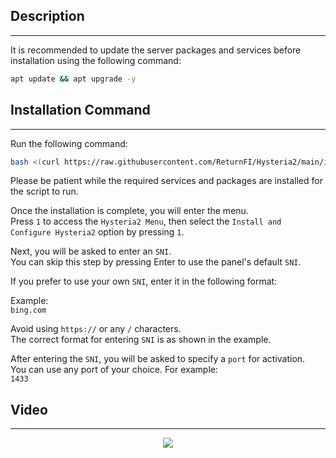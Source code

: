 ## Description
---
It is recommended to update the server packages and services before installation using the following command:  

```bash
apt update && apt upgrade -y
```

## Installation Command
---
Run the following command:  

```bash
bash <(curl https://raw.githubusercontent.com/ReturnFI/Hysteria2/main/install.sh)
```

Please be patient while the required services and packages are installed for the script to run.

Once the installation is complete, you will enter the menu.  
Press `1` to access the `Hysteria2 Menu`, then select the `Install and Configure Hysteria2` option by pressing `1`.

Next, you will be asked to enter an `SNI`.  
You can skip this step by pressing Enter to use the panel's default `SNI`.

If you prefer to use your own `SNI`, enter it in the following format:  

Example:  
`bing.com`  

Avoid using `https://` or any `/` characters.  
The correct format for entering `SNI` is as shown in the example.

After entering the `SNI`, you will be asked to specify a `port` for activation.  
You can use any port of your choice. For example:  
`1433`

## Video
---
<p align="center">
<img src="../../Picture/install.gif">
</p>
